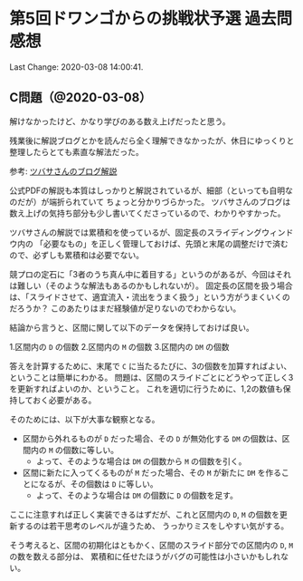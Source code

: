 # 第5回ドワンゴからの挑戦状予選 過去問感想

Last Change: 2020-03-08 14:00:41.

## C問題（@2020-03-08）

解けなかったけど、かなり学びのある数え上げだったと思う。

残業後に解説ブログとかを読んだら全く理解できなかったが、休日にゆっくりと整理したらとても素直な解法だった。

参考: [ツバサさんのブログ解説](https://emtubasa.hateblo.jp/entry/2018/11/25/213000)

公式PDFの解説も本質はしっかりと解説されているが、細部（といっても自明なのだが）が端折られていて
ちょっと分かりづらかった。
ツバサさんのブログは数え上げの気持ち部分も少し書いてくださっているので、わかりやすかった。

ツバサさんの解説では累積和を使っているが、固定長のスライディングウィンドウ内の
「必要なもの」を正しく管理しておけば、先頭と末尾の調整だけで済むので、必ずしも累積和は必要でない。

競プロの定石に「3者のうち真ん中に着目する」というのがあるが、今回はそれは難しい（そのような解法もあるのかもしれないが）。
固定長の区間を扱う場合は、「スライドさせて、適宜流入・流出をうまく扱う」という方がうまくいくのだろうか？
このあたりはまだ経験値が足りないのでわからない。

結論から言うと、区間に関して以下のデータを保持しておけば良い。

1.区間内の `D` の個数
2.区間内の `M` の個数
3.区間内の `DM` の個数

答えを計算するために、末尾で `C` に当たるたびに、3の個数を加算すればよい、ということは簡単にわかる。
問題は、区間のスライドごとにどうやって正しく3を更新すればよいのか、ということ。
これを適切に行うために、1,2の数値も保持しておく必要がある。

そのためには、以下が大事な観察となる。

- 区間から外れるものが `D` だった場合、その `D` が無効化する `DM` の個数は、区間内の `M` の個数に等しい。
  - よって、そのような場合は `DM` の個数から `M` の個数を引く。
- 区間に新たに入ってくるものが `M` だった場合、その `M` が新たに `DM` を作ることになるが、その個数は `D` に等しい。
  - よって、そのような場合は `DM` の個数に `D` の個数を足す。

ここに注意すれば正しく実装できるはずだが、これと区間内の `D`, `M` の個数を更新するのは若干思考のレベルが違うため、
うっかりミスをしやすい気がする。

そう考えると、区間の初期化はともかく、区間のスライド部分での区間内の `D`, `M` の数を数える部分は、
累積和に任せたほうがバグの可能性は小さいかもしれない。


